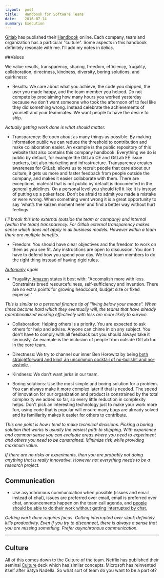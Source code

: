 ```yaml
---
layout:  post
title:   Handbook for Software Teams
date:    2016-07-14
summary: Execution
---
```


[Gitlab](http://gitlab.org) has published their [Handbook](https://about.gitlab.com/handbook/#values) online. Each company, team and organization has a particular "culture". Some aspects in this handbook definitely resonate with me. I'll add my notes in *italics*.

##Values

We value results, transparency, sharing, freedom, efficiency, frugality, collaboration, directness, kindness, diversity, boring solutions, and quirkiness:

* Results: We care about what you achieve; the code you shipped, the user you made happy, and the team member you helped. Do not compete by proclaiming how many hours you worked yesterday because we don't want someone who took the afternoon off to feel like they did something wrong. Instead celebrate the achievements of yourself and your teammates. We want people to have the desire to ship.

_Actually getting work done is what should matter._

* Transparency: Be open about as many things as possible. By making information public we can reduce the threshold to contribution and make collaboration easier. An example is the public repository of this website that also contains this company handbook. Everything we do is public by default, for example the GitLab CE and GitLab EE issue trackers, but also marketing and infrastructure. Transparency creates awareness for GitLab, allows us to recruit people that care about our culture, it gets us more and faster feedback from people outside the company, and makes it easier collaborate with them. There are exceptions, material that is not public by default is documented in the general guidelines. On a personal level you should tell it like it is instead of putting up a poker face. Don't be afraid to admit you made a mistake or were wrong. When something went wrong it is a great opportunity to say 'what’s the kaizen moment here' and find a better way without hurt feelings.

_I'll break this into external (outside the team or company) and internal (within the team) transparency. For Gitlab external transparency makes sense which does not apply in all business models. However within a team there are multiple benefits._

* Freedom: You should have clear objectives and the freedom to work on them as you see fit. Any instructions are open to discussion. You don't have to defend how you spend your day. We trust team members to do the right thing instead of having rigid rules.

_[Autonomy](/2015/06/23/motivation) again_

* Frugality: [Amazon](https://www.amazon.jobs/principles) states it best with: "Accomplish more with less. Constraints breed resourcefulness, self-sufficiency and invention. There are no extra points for growing headcount, budget size or fixed expense."

_This is similar to a personal finance tip of "living below your means". When times become hard which they eventually will, the teams that have already operationalized working effectively with less are more likely to survive._

* Collaboration: Helping others is a priority. You are expected to ask others for help and advise. Anyone can chime in on any subject. You don't have to comply with all feedback but you should always take it seriously. An example is the inclusion of people from outside GitLab Inc. in the core team.

* Directness: We try to channel our inner Ben Horowitz by being [both straightforward and kind, an uncommon cocktail of no-bullshit and no-asshole.](https://medium.com/@producthunt/ben-horowitz-s-best-startup-advice-7e8c09c8de1b#.5kxpxdi35)

* Kindness: We don't want jerks in our team.

* Boring solutions: Use the most simple and boring solution for a problem. You can always make it more complex later if that is needed. The speed of innovation for our organization and product is constrained by the total complexity we added so far, so every little reduction in complexity helps. Don't pick an interesting technology just to make your work more fun, using code that is popular will ensure many bugs are already solved and its familiarity makes it easier for others to contribute.

_This one point is how I tend to make technical decisions. Picking a boring solution that works is usually the easiest path to shipping. With experience and common sense you can evaluate areas where you need to experiment and others you need to be constrained. Minimize risk while providing maximum value._

_If there are no risks or experiments, then you are probably not doing anything that is really innovative. However not everything needs to be a research project._

## Communication

* Use asynchronous communication when possible (issues and email instead of chat), issues are preferred over email, email is preferred over chat, announcements happen on the team call agenda, and [people should be able to do their work without getting interrupted by chat.](https://m.signalvnoise.com/is-group-chat-making-you-sweat-744659addf7d#.gx1ackoc3)

_Getting work done requires focus. Getting interrupted over slack definitely kills productivity. Even if you try to disconnect, there is always a sense that you are missing something. Prefer asynchronous communication._

----------------

## Culture

All of this comes down to the Culture of the team. Netflix has published their seminal [Culture](http://www.slideshare.net/reed2001/culture-1798664) deck which has similar concepts. Microsoft has reinvented itself after Satya Nadella. So what sort of team do you want to be a part of?
